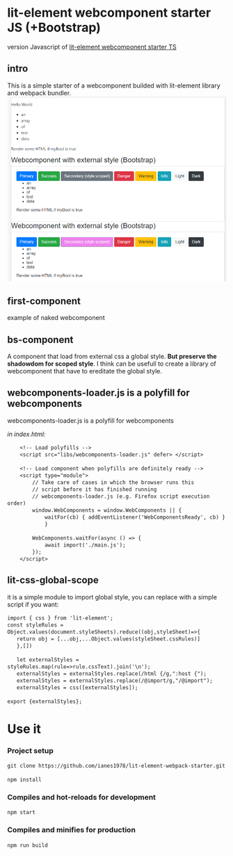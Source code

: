 # lit-element webcomponent starter JS (+Bootstrap)
version Javascript of [lit-element webcomponent starter TS](https://github.com/ianes1978/lit-element-webpack-starter-typescript)

## intro
This is a simple starter of a webcomponent builded with lit-element library and webpack bundler.
![screen](https://github.com/ianes1978/lit-element-webpack-starter/blob/master/images/screenshot.PNG)

## first-component
example of naked webcomponent

## bs-component
A component that load from external css a global style.
**But preserve the shadowdom for scoped style**.
I think can be usefull to create a library of webcomponent that have to ereditate the global style.

## webcomponents-loader.js is a polyfill for webcomponents
webcomponents-loader.js is a polyfill for webcomponents

*in index.html:*
```
    <!-- Load polyfills -->
    <script src="libs/webcomponents-loader.js" defer> </script>

    <!-- Load component when polyfills are definitely ready -->
    <script type="module">
        // Take care of cases in which the browser runs this
        // script before it has finished running 
        // webcomponents-loader.js (e.g. Firefox script execution order)
        window.WebComponents = window.WebComponents || {
            waitFor(cb) { addEventListener('WebComponentsReady', cb) }
            }

        WebComponents.waitFor(async () => {
            await import('./main.js');
        });
    </script>
```
## lit-css-global-scope
it is a simple module to import global style, you can replace with a simple script if you want:
```
import { css } from 'lit-element';
const styleRules = Object.values(document.styleSheets).reduce((obj,styleSheet)=>{
   return obj = [...obj,...Object.values(styleSheet.cssRules)]
   },[])
   
   let externalStyles =  styleRules.map(rule=>rule.cssText).join('\n');
   externalStyles = externalStyles.replace(/html {/g,":host {");
   externalStyles = externalStyles.replace(/@import/g,"/@import");
   externalStyles = css([externalStyles]);

export {externalStyles};
```

# Use it
### Project setup
```
git clone https://github.com/ianes1978/lit-element-webpack-starter.git

npm install
```

### Compiles and hot-reloads for development
```
npm start
```

### Compiles and minifies for production
```
npm run build
```

